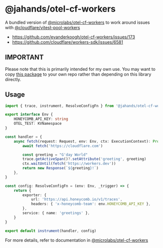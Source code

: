 # @jahands/otel-cf-workers

A bundled version of [@microlabs/otel-cf-workers](https://www.npmjs.com/package/@microlabs/otel-cf-workers) to work around issues with [@cloudflare/vitest-pool-workers](https://www.npmjs.com/package/@cloudflare/vitest-pool-workers)

- https://github.com/evanderkoogh/otel-cf-workers/issues/173
- https://github.com/cloudflare/workers-sdk/issues/6581

## IMPORTANT

Please note that this is primarily intended for my own use. You may want to copy [this package](https://github.com/jahands/workers-packages/blob/main/packages/otel-cf-workers) to your own repo rather than depending on this library directly.

## Usage

```ts
import { trace, instrument, ResolveConfigFn } from '@jahands/otel-cf-workers'

export interface Env {
	HONEYCOMB_API_KEY: string
	OTEL_TEST: KVNamespace
}

const handler = {
	async fetch(request: Request, env: Env, ctx: ExecutionContext): Promise<Response> {
		await fetch('https://cloudflare.com')

		const greeting = "G'day World"
		trace.getActiveSpan()?.setAttribute('greeting', greeting)
		ctx.waitUntil(fetch('https://workers.dev'))
		return new Response(`${greeting}!`)
	},
}

const config: ResolveConfigFn = (env: Env, _trigger) => {
	return {
		exporter: {
			url: 'https://api.honeycomb.io/v1/traces',
			headers: { 'x-honeycomb-team': env.HONEYCOMB_API_KEY },
		},
		service: { name: 'greetings' },
	}
}

export default instrument(handler, config)
```

For more details, refer to documentation in [@microlabs/otel-cf-workers](https://www.npmjs.com/package/@microlabs/otel-cf-workers)

